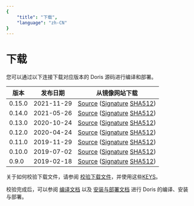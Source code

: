 ```yaml
---
{
    "title": "下载",
    "language": "zh-CN"
}
---
```


<!--
Licensed to the Apache Software Foundation (ASF) under one
or more contributor license agreements.  See the NOTICE file
distributed with this work for additional information
regarding copyright ownership.  The ASF licenses this file
to you under the Apache License, Version 2.0 (the
"License"); you may not use this file except in compliance
with the License.  You may obtain a copy of the License at

  http://www.apache.org/licenses/LICENSE-2.0

Unless required by applicable law or agreed to in writing,
software distributed under the License is distributed on an
"AS IS" BASIS, WITHOUT WARRANTIES OR CONDITIONS OF ANY
KIND, either express or implied.  See the License for the
specific language governing permissions and limitations
under the License.
-->

# 下载

您可以通过以下连接下载对应版本的 Doris 源码进行编译和部署。

| 版本 | 发布日期 | 从镜像网站下载 |
|---|---|---|
| 0.15.0 | 2021-11-29 | [Source](https://www.apache.org/dyn/closer.cgi/incubator/doris/0.15.0-incubating/apache-doris-0.15.0-incubating-src.tar.gz) ([Signature](https://downloads.apache.org/incubator/doris/0.15.0-incubating/apache-doris-0.15.0-incubating-src.tar.gz.asc) [SHA512](https://downloads.apache.org/incubator/doris/0.15.0-incubating/apache-doris-0.15.0-incubating-src.tar.gz.sha512))|
| 0.14.0 | 2021-05-26 | [Source](https://archive.apache.org/dist/incubator/doris/0.14.0-incubating/apache-doris-0.14.0-incubating-src.tar.gz) ([Signature](https://archive.apache.org/dist/incubator/doris/0.14.0-incubating/apache-doris-0.14.0-incubating-src.tar.gz.asc) [SHA512](https://archive.apache.org/dist/incubator/doris/0.14.0-incubating/apache-doris-0.14.0-incubating-src.tar.gz.sha512))|
| 0.13.0 | 2020-10-24 | [Source](https://archive.apache.org/dist/incubator/doris/0.13.0-incubating/apache-doris-0.13.0-incubating-src.tar.gz) ([Signature](https://archive.apache.org/dist/incubator/doris/0.13.0-incubating/apache-doris-0.13.0-incubating-src.tar.gz.asc) [SHA512](https://archive.apache.org/dist/incubator/doris/0.13.0-incubating/apache-doris-0.13.0-incubating-src.tar.gz.sha512))|
| 0.12.0 | 2020-04-24 | [Source](http://archive.apache.org/dist/incubator/doris/0.12.0-incubating/apache-doris-0.12.0-incubating-src.tar.gz) ([Signature](http://archive.apache.org/dist/incubator/doris/0.12.0-incubating/apache-doris-0.12.0-incubating-src.tar.gz.asc) [SHA512](http://archive.apache.org/dist/incubator/doris/0.12.0-incubating/apache-doris-0.12.0-incubating-src.tar.gz.sha512)) |
| 0.11.0 | 2019-11-29 | [Source](http://archive.apache.org/dist/incubator/doris/0.11.0-incubating/apache-doris-0.11.0-incubating-src.tar.gz) ([Signature](http://archive.apache.org/dist/incubator/doris/0.11.0-incubating/apache-doris-0.11.0-incubating-src.tar.gz.asc) [SHA512](http://archive.apache.org/dist/incubator/doris/0.11.0-incubating/apache-doris-0.11.0-incubating-src.tar.gz.sha512)) |
| 0.10.0 | 2019-07-02 | [Source](http://archive.apache.org/dist/incubator/doris/0.10.0-incubating/apache-doris-0.10.0-incubating-src.tar.gz) ([Signature](http://archive.apache.org/dist/incubator/doris/0.10.0-incubating/apache-doris-0.10.0-incubating-src.tar.gz.asc) [SHA512](http://archive.apache.org/dist/incubator/doris/0.10.0-incubating/apache-doris-0.10.0-incubating-src.tar.gz.sha512)) |
| 0.9.0 | 2019-02-18 | [Source](http://archive.apache.org/dist/incubator/doris/0.9.0-incubating/apache-doris-0.9.0-incubating-src.tar.gz) ([Signature](http://archive.apache.org/dist/incubator/doris/0.9.0-incubating/apache-doris-0.9.0-incubating-src.tar.gz.asc) [SHA512](http://archive.apache.org/dist/incubator/doris/0.9.0-incubating/apache-doris-0.9.0-incubating-src.tar.gz.sha512)) |
 
关于如何校验下载文件，请参阅 [校验下载文件](../community/verify-apache-release.html)，并使用这些[KEYS](https://downloads.apache.org/incubator/doris/KEYS)。

校验完成后，可以参阅 [编译文档](../installing/compilation.html) 以及 [安装与部署文档](../installing/install-deploy.html) 进行 Doris 的编译、安装与部署。
